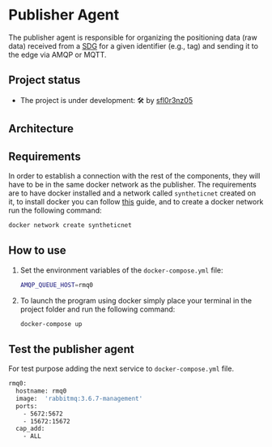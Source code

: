 # Publisher Agent

The publisher agent is responsible for organizing the positioning data (raw data) received from a [SDG](https://github.com/sfl0r3nz05/CSV-Data-Sender) for a given identifier (e.g., tag) and sending it to the edge via AMQP or MQTT.

## Project status

- The project is under development: 🛠 by [sfl0r3nz05](sfigueroa@ceit.es)

## Architecture


## Requirements

In order to establish a connection with the rest of the components, they will have to be in the same docker network as the publisher. The requirements are to have docker installed and a network called `syntheticnet` created on it, to install docker you can follow [this](https://docs.docker.com/engine/install/) guide, and to create a docker network run the following command:

```bash
docker network create syntheticnet
```

## How to use

1. Set the environment variables of the `docker-compose.yml` file:

    ```bash
    AMQP_QUEUE_HOST=rmq0
    ```

2. To launch the program using docker simply place your terminal in the project folder and run the following command:

    ```bash
    docker-compose up
    ```

## Test the publisher agent

For test purpose adding the next service to `docker-compose.yml` file.

```bash
rmq0:
  hostname: rmq0
  image:  'rabbitmq:3.6.7-management'
  ports:
    - 5672:5672
    - 15672:15672
  cap_add:
    - ALL
```
